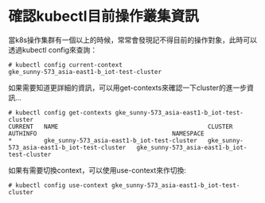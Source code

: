 # 確認kubectl目前操作叢集資訊

當k8s操作集群有一個以上的時候，常常會發現記不得目前的操作對象，此時可以透過kubectl config來查詢：

```
# kubectl config current-context
gke_sunny-573_asia-east1-b_iot-test-cluster
```

如果需要知道更詳細的資訊，可以用get-contexts來確認一下cluster的進一步資訊...

```
# kubectl config get-contexts gke_sunny-573_asia-east1-b_iot-test-cluster
CURRENT   NAME                                          CLUSTER                                       AUTHINFO                                      NAMESPACE
*         gke_sunny-573_asia-east1-b_iot-test-cluster   gke_sunny-573_asia-east1-b_iot-test-cluster   gke_sunny-573_asia-east1-b_iot-test-cluster
```

如果有需要切換context，可以使用use-context來作切換:

```
# kubectl config use-context gke_sunny-573_asia-east1-b_iot-test-cluster
```

